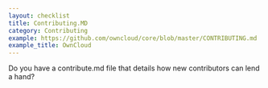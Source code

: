```yaml
---
layout: checklist
title: Contributing.MD
category: Contributing
example: https://github.com/owncloud/core/blob/master/CONTRIBUTING.md
example_title: OwnCloud
---
```


Do you have a contribute.md file that details how new contributors can lend a hand?
